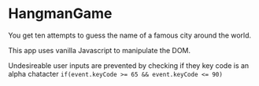 # HangmanGame

You get ten attempts to guess the name of a famous city around the world.

This app uses vanilla Javascript to manipulate the DOM.

Undesireable user inputs are prevented by checking if they key code is an alpha chatacter `if(event.keyCode >= 65 && event.keyCode <= 90)`
